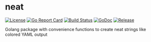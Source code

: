 # neat

[![License](https://img.shields.io/github/license/gonvenience/neat.svg)](https://github.com/gonvenience/neat/blob/master/LICENSE)
[![Go Report Card](https://goreportcard.com/badge/github.com/gonvenience/neat)](https://goreportcard.com/report/github.com/gonvenience/neat)
[![Build Status](https://travis-ci.org/gonvenience/neat.svg?branch=master)](https://travis-ci.org/gonvenience/neat)
[![GoDoc](https://godoc.org/github.com/gonvenience/neat/pkg?status.svg)](https://godoc.org/github.com/gonvenience/neat/pkg)
[![Release](https://img.shields.io/github/release/gonvenience/neat.svg)](https://github.com/gonvenience/neat/releases/latest)

Golang package with convenience functions to create neat strings like colored YAML output
